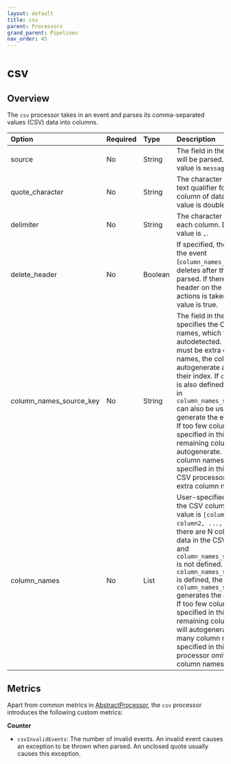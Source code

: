 ```yaml
---
layout: default
title: csv
parent: Processors
grand_parent: Pipelines
nav_order: 45
---
```


# csv

## Overview

The `csv` processor takes in an event and parses its comma-separated values (CSV) data into columns.

Option | Required | Type | Description
:--- | :--- | :--- | :---
source | No | String | The field in the event that will be parsed. Default value is `message`.
quote_character | No | String | The character used as a text qualifier for a single column of data. Default value is double quote `"`.
delimiter | No | String | The character separating each column. Default value is `,`.
delete_header | No | Boolean | If specified, the header on the event (`column_names_source_key`) deletes after the event is parsed. If there’s no header on the event, no actions is taken. Default value is true.
column_names_source_key | No | String | The field in the event that specifies the CSV column names, which will be autodetected. If there must be extra column names, the column names autogenerate according to their index. If `column_names` is also defined, the header in `column_names_source_key` can also be used to generate the event fields. If too few columns are specified in this field, the remaining column names autogenerate. If too many column names are specified in this field, the CSV processor omits the extra column names.
column_names | No | List | User-specified names for the CSV columns. Default value is `[column1, column2, ..., columnN]` if there are N columns of data in the CSV record and `column_names_source_key` is not defined. If `column_names_source_key` is defined, the header in `column_names_source_key` generates the event fields. If too few columns are specified in this field, the remaining column names will autogenerate. If too many column names are specified in this field, CSV processor omits the extra column names.

<!---## Configuration

Content will be added to this section.--->

## Metrics

Apart from common metrics in [AbstractProcessor](https://github.com/opensearch-project/data-prepper/blob/main/data-prepper-api/src/main/java/org/opensearch/dataprepper/model/processor/AbstractProcessor.java), the `csv` processor introduces the following custom metrics:

**Counter**

* `csvInvalidEvents`: The number of invalid events. An invalid event causes an exception to be thrown when parsed. An unclosed quote usually causes this exception. 

<!--- Editorial: "...exception to be thrown" - is this something we should rework for clarity, or can we keep it as-is?--->